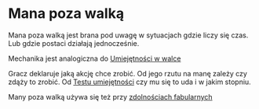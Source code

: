 # Mana poza walką

Mana poza walką jest brana pod uwagę w sytuacjach gdzie liczy się czas. Lub gdzie postaci działają jednocześnie.

Mechanika jest analogiczna do [Umiejętności w walce](#file-umiejetnosci-w-walce-md)

Gracz deklaruje jaką akcję chce zrobić. Od jego rzutu na manę zależy czy zdąży to zrobić. Od [Testu umiejętności](#file-testy-umiejętności-md) czy mu się to uda i w jakim stopniu.

Many poza walką używa się też przy [zdolnościach fabularnych](#file-zdolnosc-fabularna-md)
